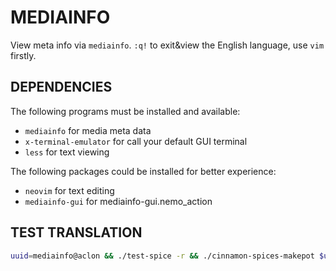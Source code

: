# MEDIAINFO
View meta info via `mediainfo`. `:q!` to exit&view the English language, use `vim` firstly.

## DEPENDENCIES
The following programs must be installed and available:

- `mediainfo` for media meta data
- `x-terminal-emulator` for call your default GUI terminal
- `less` for text viewing


The following packages could be installed for better experience:

- `neovim` for text editing
- `mediainfo-gui` for mediainfo-gui.nemo_action

## TEST TRANSLATION
```bash
uuid=mediainfo@aclon && ./test-spice -r && ./cinnamon-spices-makepot $uuid --install && ./test-spice $uuid
```